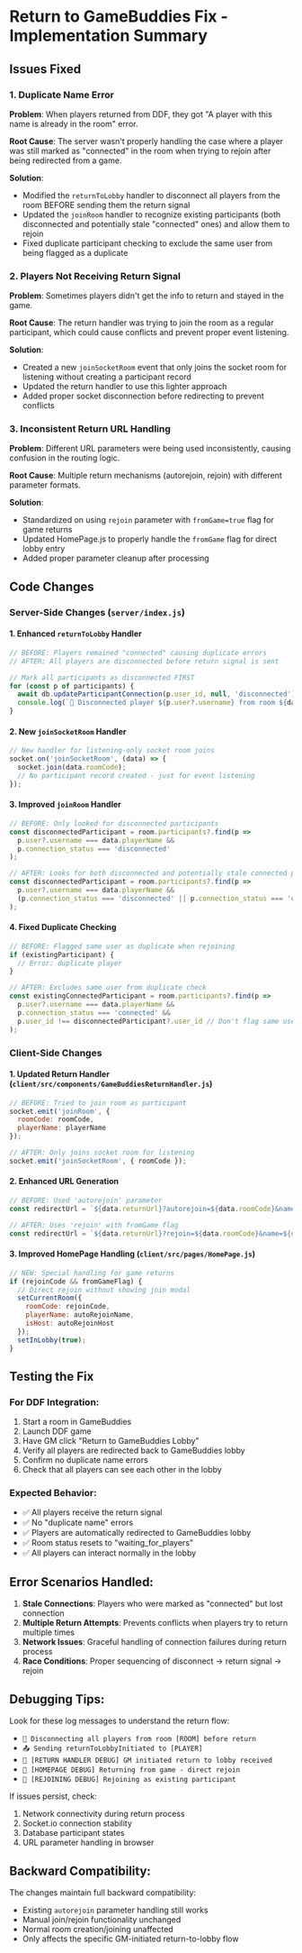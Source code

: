 # Return to GameBuddies Fix - Implementation Summary

## Issues Fixed

### 1. **Duplicate Name Error**
**Problem**: When players returned from DDF, they got "A player with this name is already in the room" error.

**Root Cause**: The server wasn't properly handling the case where a player was still marked as "connected" in the room when trying to rejoin after being redirected from a game.

**Solution**: 
- Modified the `returnToLobby` handler to disconnect all players from the room BEFORE sending them the return signal
- Updated the `joinRoom` handler to recognize existing participants (both disconnected and potentially stale "connected" ones) and allow them to rejoin
- Fixed duplicate participant checking to exclude the same user from being flagged as a duplicate

### 2. **Players Not Receiving Return Signal**
**Problem**: Sometimes players didn't get the info to return and stayed in the game.

**Root Cause**: The return handler was trying to join the room as a regular participant, which could cause conflicts and prevent proper event listening.

**Solution**: 
- Created a new `joinSocketRoom` event that only joins the socket room for listening without creating a participant record
- Updated the return handler to use this lighter approach
- Added proper socket disconnection before redirecting to prevent conflicts

### 3. **Inconsistent Return URL Handling**
**Problem**: Different URL parameters were being used inconsistently, causing confusion in the routing logic.

**Root Cause**: Multiple return mechanisms (autorejoin, rejoin) with different parameter formats.

**Solution**: 
- Standardized on using `rejoin` parameter with `fromGame=true` flag for game returns
- Updated HomePage.js to properly handle the `fromGame` flag for direct lobby entry
- Added proper parameter cleanup after processing

## Code Changes

### Server-Side Changes (`server/index.js`)

#### 1. Enhanced `returnToLobby` Handler
```javascript
// BEFORE: Players remained "connected" causing duplicate errors
// AFTER: All players are disconnected before return signal is sent

// Mark all participants as disconnected FIRST
for (const p of participants) {
  await db.updateParticipantConnection(p.user_id, null, 'disconnected');
  console.log(`🔌 Disconnected player ${p.user?.username} from room ${data.roomCode}`);
}
```

#### 2. New `joinSocketRoom` Handler
```javascript
// New handler for listening-only socket room joins
socket.on('joinSocketRoom', (data) => {
  socket.join(data.roomCode);
  // No participant record created - just for event listening
});
```

#### 3. Improved `joinRoom` Handler
```javascript
// BEFORE: Only looked for disconnected participants
const disconnectedParticipant = room.participants?.find(p => 
  p.user?.username === data.playerName && 
  p.connection_status === 'disconnected'
);

// AFTER: Looks for both disconnected and potentially stale connected participants
const disconnectedParticipant = room.participants?.find(p => 
  p.user?.username === data.playerName && 
  (p.connection_status === 'disconnected' || p.connection_status === 'connected')
);
```

#### 4. Fixed Duplicate Checking
```javascript
// BEFORE: Flagged same user as duplicate when rejoining
if (existingParticipant) {
  // Error: duplicate player
}

// AFTER: Excludes same user from duplicate check
const existingConnectedParticipant = room.participants?.find(p => 
  p.user?.username === data.playerName && 
  p.connection_status === 'connected' &&
  p.user_id !== disconnectedParticipant?.user_id // Don't flag same user
);
```

### Client-Side Changes

#### 1. Updated Return Handler (`client/src/components/GameBuddiesReturnHandler.js`)
```javascript
// BEFORE: Tried to join room as participant
socket.emit('joinRoom', {
  roomCode: roomCode,
  playerName: playerName
});

// AFTER: Only joins socket room for listening
socket.emit('joinSocketRoom', { roomCode });
```

#### 2. Enhanced URL Generation
```javascript
// BEFORE: Used 'autorejoin' parameter
const redirectUrl = `${data.returnUrl}?autorejoin=${data.roomCode}&name=${encodeURIComponent(data.playerName)}&host=${data.isHost}`;

// AFTER: Uses 'rejoin' with fromGame flag
const redirectUrl = `${data.returnUrl}?rejoin=${data.roomCode}&name=${encodeURIComponent(data.playerName)}&host=${data.isHost}&fromGame=true`;
```

#### 3. Improved HomePage Handling (`client/src/pages/HomePage.js`)
```javascript
// NEW: Special handling for game returns
if (rejoinCode && fromGameFlag) {
  // Direct rejoin without showing join modal
  setCurrentRoom({
    roomCode: rejoinCode,
    playerName: autoRejoinName,
    isHost: autoRejoinHost
  });
  setInLobby(true);
}
```

## Testing the Fix

### For DDF Integration:
1. Start a room in GameBuddies
2. Launch DDF game
3. Have GM click "Return to GameBuddies Lobby"
4. Verify all players are redirected back to GameBuddies lobby
5. Confirm no duplicate name errors
6. Check that all players can see each other in the lobby

### Expected Behavior:
- ✅ All players receive the return signal
- ✅ No "duplicate name" errors
- ✅ Players are automatically redirected to GameBuddies lobby
- ✅ Room status resets to "waiting_for_players"
- ✅ All players can interact normally in the lobby

## Error Scenarios Handled:

1. **Stale Connections**: Players who were marked as "connected" but lost connection
2. **Multiple Return Attempts**: Prevents conflicts when players try to return multiple times
3. **Network Issues**: Graceful handling of connection failures during return process
4. **Race Conditions**: Proper sequencing of disconnect → return signal → rejoin

## Debugging Tips:

Look for these log messages to understand the return flow:
- `🔄 Disconnecting all players from room [ROOM] before return`
- `📤 Sending returnToLobbyInitiated to [PLAYER]`
- `🔄 [RETURN HANDLER DEBUG] GM initiated return to lobby received`
- `🔄 [HOMEPAGE DEBUG] Returning from game - direct rejoin`
- `🔄 [REJOINING DEBUG] Rejoining as existing participant`

If issues persist, check:
1. Network connectivity during return process
2. Socket.io connection stability
3. Database participant states
4. URL parameter handling in browser

## Backward Compatibility:

The changes maintain full backward compatibility:
- Existing `autorejoin` parameter handling still works
- Manual join/rejoin functionality unchanged
- Normal room creation/joining unaffected
- Only affects the specific GM-initiated return-to-lobby flow 